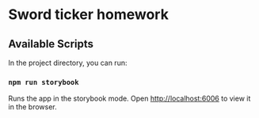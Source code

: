 # Sword ticker homework


## Available Scripts

In the project directory, you can run:

### `npm run storybook`

Runs the app in the storybook mode.
Open [http://localhost:6006](http://localhost:6006) to view it in the browser.
